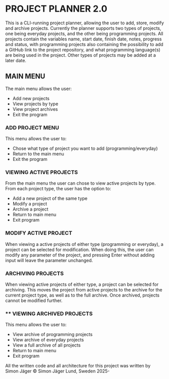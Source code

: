 # **PROJECT PLANNER 2.0**
This is a CLI-running project planner, allowing the user to add, store, modify and archive projects. Currently the planner supports two types of projects, one being everyday projects, and the other being programming projects. All projects contain the variables name, start date, finish date, notes, progress and status, with programming projects also containing the possibility to add a GitHub link to the project repository, and what programming language(s) are being used in the project. Other types of projects may be added at a later date.



## **MAIN MENU**
The main menu allows the user:
* Add new projects
* View projects by type
* View project archives
* Exit the program

### **ADD PROJECT MENU**
This menu allows the user to:
* Chose what type of project you want to add (programming/everyday)
* Return to the main menu
* Exit the program

### **VIEWING ACTIVE PROJECTS**
From the main menu the user can chose to view active projects by type. From each project type, the user has the option to:
* Add a new project of the same type
* Modify a project
* Archive a project
* Return to main menu
* Exit program

### **MODIFY ACTIVE PROJECT**
When viewing a active projects of either type (programming or everyday), a project can be selected for modification. When doing this, the user can modify any parameter of the project, and pressing Enter without adding input will leave the parameter unchanged.

### **ARCHIVING PROJECTS**
When viewing active projects of either type, a project can be selected for archiving. This moves the project from active projects to the archive for the current project type, as well as to the full archive. Once archived, projects cannot be modified further.

### ** VIEWING ARCHIVED PROJECTS
This menu allows the user to:
* View archive of programming projects
* View archive of everyday projects
* View a full archive of all projects
* Return to main menu
* Exit program

All the written code and all architecture for this project was written by Simon Jäger
© Simon Jäger
Lund, Sweden
2025-